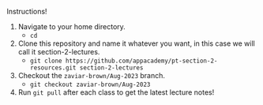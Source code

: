 Instructions!

1. Navigate to your home directory.
    - `cd`
2. Clone this repository and name it whatever you want, in this case we will call it section-2-lectures.
    - `git clone https://github.com/appacademy/pt-section-2-resources.git section-2-lectures`
3. Checkout the `zaviar-brown/Aug-2023` branch.
    - `git checkout zaviar-brown/Aug-2023`
4. Run `git pull` after each class to get the latest lecture notes!